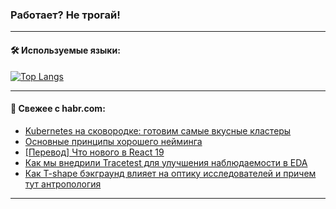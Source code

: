 ### Работает? Не трогай!

---
<!--
#### 🛠️ Technical stack:

![Java](https://img.shields.io/badge/Java-informational?logo=Oracle&style=flat&logoColor=white&color=FF4500)
![Kotlin](https://img.shields.io/badge/Kotlin-informational?logo=Kotlin&style=flat&logoColor=white&color=774D97)
![TS](https://img.shields.io/badge/TypeScript-informational?logo=typeScript&style=flat&logoColor=black&color=017acc)
![Python](https://img.shields.io/badge/Python-informational?logo=Python&style=flat&logoColor=black&color=ffdd54) <br>
![Spring](https://img.shields.io/badge/Spring-informational?logo=Spring&style=flat&logoColor=white&color=6DB33F) 
![SpringBoot](https://img.shields.io/badge/SpringBoot-informational?logo=SpringBoot&style=flat&logoColor=white&color=6DB33F)
![Nest](https://img.shields.io/badge/NestJS-informational?logo=NestJS&style=flat&logoColor=white&color=E0234E) 
![NodeJS](https://img.shields.io/badge/NodeJS-informational?logo=node.js&style=flat&logoColor=white&color=70A760)<br>
![PostgreSQL](https://img.shields.io/badge/PostgreSQL-informational?logo=PostgreSQL&style=flat&logoColor=white&color=DAA520)
![MongoDB](https://img.shields.io/badge/MongoDB-informational?logo=MongoDB&style=flat&logoColor=white&color=870000)
![Apache](https://img.shields.io/badge/Apache-informational?logo=apache&style=flat&logoColor=white&color=f74e28)

___ 
-->

#### 🛠️ Используемые языки:

[![Top Langs](https://github-readme-stats-u2qms2cxw-advtsettinggmailcoms-projects.vercel.app/api/top-langs/?username=zloylis&langs_count=10&hide_title=true&title_color=e6edf3&size_weight=0.5&count_weight=0.5&layout=compact&hide_progress=true&hide_border=true&theme=dracula)](https://github.com/zloylis)

<!---


####  :octocat:&nbsp;&nbsp; Статистика:

![GitHub stats](https://github-readme-stats-u2qms2cxw-advtsettinggmailcoms-projects.vercel.app/api?username=zloylis&show_icons=true&hide_border=true&theme=dracula&title_color=e6edf3&include_all_commits=true&count_private=true&hide_rank=false&hide_title=true&rank_icon=github)
-->
---

#### 💬 Свежее с habr.com:

<!-- BLOG-POST-LIST:START -->
- [Kubernetes на сковородке: готовим самые вкусные кластеры](https://habr.com/ru/companies/garage8/articles/845944/?utm_source=habrahabr&utm_medium=rss&utm_campaign=845944)
- [Основные принципы хорошего нейминга](https://habr.com/ru/articles/845934/?utm_source=habrahabr&utm_medium=rss&utm_campaign=845934)
- [[Перевод] Что нового в React 19](https://habr.com/ru/companies/timeweb/articles/843016/?utm_source=habrahabr&utm_medium=rss&utm_campaign=843016)
- [Как мы внедрили Tracetest для улучшения наблюдаемости в EDA](https://habr.com/ru/articles/845924/?utm_source=habrahabr&utm_medium=rss&utm_campaign=845924)
- [Как T-shape бэкграунд влияет на оптику исследователей и причем тут антропология](https://habr.com/ru/companies/skbkontur/articles/845884/?utm_source=habrahabr&utm_medium=rss&utm_campaign=845884)
<!-- BLOG-POST-LIST:END -->

---
